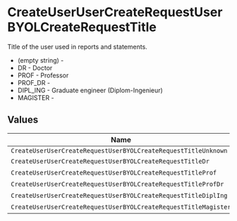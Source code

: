 # CreateUserUserCreateRequestUserBYOLCreateRequestTitle

Title of the user used in reports and statements.
* (empty string) - 
* DR - Doctor
* PROF - Professor
* PROF_DR - 
* DIPL_ING - Graduate engineer (Diplom-Ingenieur)
* MAGISTER - 


## Values

| Name                                                            | Value                                                           |
| --------------------------------------------------------------- | --------------------------------------------------------------- |
| `CreateUserUserCreateRequestUserBYOLCreateRequestTitleUnknown`  |                                                                 |
| `CreateUserUserCreateRequestUserBYOLCreateRequestTitleDr`       | DR                                                              |
| `CreateUserUserCreateRequestUserBYOLCreateRequestTitleProf`     | PROF                                                            |
| `CreateUserUserCreateRequestUserBYOLCreateRequestTitleProfDr`   | PROF_DR                                                         |
| `CreateUserUserCreateRequestUserBYOLCreateRequestTitleDiplIng`  | DIPL_ING                                                        |
| `CreateUserUserCreateRequestUserBYOLCreateRequestTitleMagister` | MAGISTER                                                        |